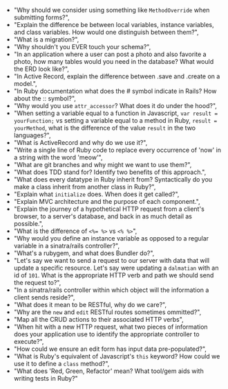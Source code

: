 * "Why should we consider using something like `MethodOverride` when submitting forms?",
* "Explain the difference be between local variables, instance variables, and class variables. How would one distinguish between them?",
* "What is a migration?",
* "Why shouldn't you EVER touch your schema?",
* "In an application where a user can post a photo and also favorite a photo, how many tables would you need in the database? What would the ERD look like?",
* "In Active Record, explain the difference between .save and .create on a model.",
* "In Ruby documentation what does the # symbol indicate in Rails? How about the :: symbol?",
* "Why would you use `attr_accessor`? What does it do under the hood?",
* "When setting a variable equal to a function in Javascript, `var result = yourFunction;` vs setting a variable equal to a method in Ruby, `result = yourMethod`, what is the difference of the value `result` in the two languages?",
* "What is ActiveRecord and why do we use it?",
* "Write a single line of Ruby code to replace every occurrence of 'now' in a string with the word 'meow'",
* "What are git branches and why might we want to use them?",
* "What does TDD stand for? Identify two benefits of this approach.",
* "What does every datatype in Ruby inherit from? Syntactically do you make a class inherit from another class in Ruby?",
* "Explain what `initialize` does. When does it get called?",
* "Explain  MVC architecture and the purpose of each component.",
* "Explain the journey of a hypothetical HTTP request from a client's browser, to a server's database, and back in as much detail as possible.",
* "What is the difference of `<%= %>` vs `<% %>`",
* "Why would you define an instance variable as opposed to a regular variable in a sinatra/rails controller?",
* "What's a rubygem, and what does Bundler do?",
* "Let's say we want to send a request to our server with data that will update a specific resource. Let's say were updating a `dalmatian` with an id of `101`. What is the appropriate HTTP verb and path we should send the request to?",
* "In a sinatra/rails controller within which object will the information a client sends reside?",
* "What does it mean to be RESTful, why do we care?",
* "Why are the `new` and `edit` RESTful routes sometimes ommitted?",
* "Map all the CRUD actions to their associated HTTP verbs",
* "When hit with a new HTTP request, what two pieces of information does your application use to identify the appropriate controller to execute?",
* "How could we ensure an edit form has input data pre-populated?",
* "What is Ruby's equivalent of Javascript's `this` keyword? How could we use it to define a `class` method?",
* "What does 'Red, Green, Refactor' mean? What tool/gem aids with writing tests in Ruby?"